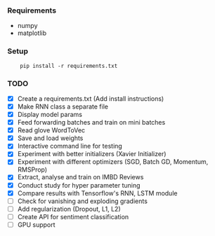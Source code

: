 ### Requirements

- numpy
- matplotlib

### Setup
```
    pip install -r requirements.txt
```

### TODO

- [X] Create a requirements.txt (Add install instructions)
- [X] Make RNN class a separate file
- [X] Display model params 
- [X] Feed forwarding batches and train on mini batches
- [X] Read glove WordToVec
- [X] Save and load weights
- [X] Interactive command line for testing
- [X] Experiment with better initializers (Xavier Initializer)
- [X] Experiment with different optimizers (SGD, Batch GD, Momentum, RMSProp)
- [X] Extract, analyse and train on IMBD Reviews
- [X] Conduct study for hyper parameter tuning
- [X] Compare results with Tensorflow's RNN, LSTM module
- [ ] Check for vanishing and exploding gradients
- [ ] Add regularization (Dropout, L1, L2)
- [ ] Create API for sentiment classification
- [ ] GPU support
